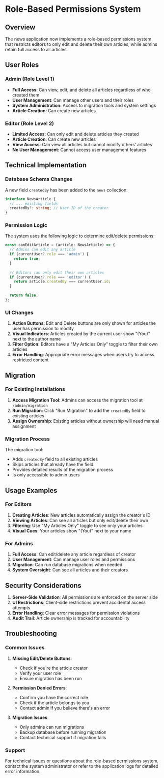 # Role-Based Permissions System

## Overview

The news application now implements a role-based permissions system that restricts editors to only edit and delete their own articles, while admins retain full access to all articles.

## User Roles

### Admin (Role Level 1)
- **Full Access**: Can view, edit, and delete all articles regardless of who created them
- **User Management**: Can manage other users and their roles
- **System Administration**: Access to migration tools and system settings
- **Article Creation**: Can create new articles

### Editor (Role Level 2)
- **Limited Access**: Can only edit and delete articles they created
- **Article Creation**: Can create new articles
- **View Access**: Can view all articles but cannot modify others' articles
- **No User Management**: Cannot access user management features

## Technical Implementation

### Database Schema Changes

A new field `createdBy` has been added to the `news` collection:

```typescript
interface NewsArticle {
  // ... existing fields
  createdBy?: string; // User ID of the creator
}
```

### Permission Logic

The system uses the following logic to determine edit/delete permissions:

```typescript
const canEditArticle = (article: NewsArticle) => {
  // Admins can edit any article
  if (currentUser?.role === 'admin') {
    return true;
  }
  
  // Editors can only edit their own articles
  if (currentUser?.role === 'editor') {
    return article.createdBy === currentUser.id;
  }
  
  return false;
};
```

### UI Changes

1. **Action Buttons**: Edit and Delete buttons are only shown for articles the user has permission to modify
2. **Visual Indicators**: Articles created by the current user show "(You)" next to the author name
3. **Filter Option**: Editors have a "My Articles Only" toggle to filter their own articles
4. **Error Handling**: Appropriate error messages when users try to access restricted content

## Migration

### For Existing Installations

1. **Access Migration Tool**: Admins can access the migration tool at `/admin/migration`
2. **Run Migration**: Click "Run Migration" to add the `createdBy` field to existing articles
3. **Assign Ownership**: Existing articles without ownership will need manual assignment

### Migration Process

The migration tool:
- Adds `createdBy` field to all existing articles
- Skips articles that already have the field
- Provides detailed results of the migration process
- Is only accessible to admin users

## Usage Examples

### For Editors

1. **Creating Articles**: New articles automatically assign the creator's ID
2. **Viewing Articles**: Can see all articles but only edit/delete their own
3. **Filtering**: Use "My Articles Only" toggle to see only your articles
4. **Visual Cues**: Your articles show "(You)" next to your name

### For Admins

1. **Full Access**: Can edit/delete any article regardless of creator
2. **User Management**: Can manage user roles and permissions
3. **Migration**: Can run database migrations when needed
4. **System Oversight**: Can see all articles and their creators

## Security Considerations

1. **Server-Side Validation**: All permissions are enforced on the server side
2. **UI Restrictions**: Client-side restrictions prevent accidental access attempts
3. **Error Handling**: Clear error messages for permission violations
4. **Audit Trail**: Article ownership is tracked for accountability

## Troubleshooting

### Common Issues

1. **Missing Edit/Delete Buttons**: 
   - Check if you're the article creator
   - Verify your user role
   - Ensure migration has been run

2. **Permission Denied Errors**:
   - Confirm you have the correct role
   - Check if the article belongs to you
   - Contact admin if you believe there's an error

3. **Migration Issues**:
   - Only admins can run migrations
   - Backup database before running migration
   - Contact technical support if migration fails

### Support

For technical issues or questions about the role-based permissions system, contact the system administrator or refer to the application logs for detailed error information.
